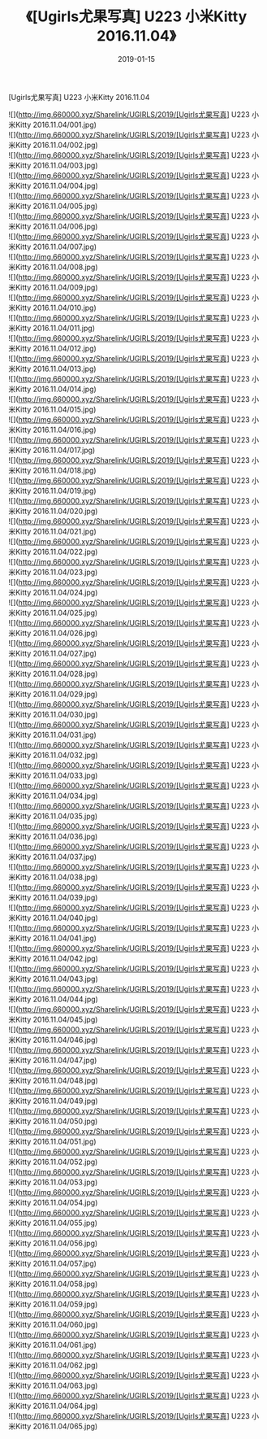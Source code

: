 ﻿---
layout: post
title:  《[Ugirls尤果写真] U223 小米Kitty 2016.11.04》
date:   2019-01-15
img: http://img.660000.xyz/Sharelink/UGIRLS/2019/[Ugirls尤果写真] U223 小米Kitty 2016.11.04/000.jpg
categories: [美女, 清纯, 唯美]
---

[Ugirls尤果写真] U223 小米Kitty 2016.11.04

 ![](http://img.660000.xyz/Sharelink/UGIRLS/2019/[Ugirls尤果写真] U223 小米Kitty 2016.11.04/001.jpg) <br>![](http://img.660000.xyz/Sharelink/UGIRLS/2019/[Ugirls尤果写真] U223 小米Kitty 2016.11.04/002.jpg) <br>![](http://img.660000.xyz/Sharelink/UGIRLS/2019/[Ugirls尤果写真] U223 小米Kitty 2016.11.04/003.jpg) <br>![](http://img.660000.xyz/Sharelink/UGIRLS/2019/[Ugirls尤果写真] U223 小米Kitty 2016.11.04/004.jpg) <br>![](http://img.660000.xyz/Sharelink/UGIRLS/2019/[Ugirls尤果写真] U223 小米Kitty 2016.11.04/005.jpg) <br>![](http://img.660000.xyz/Sharelink/UGIRLS/2019/[Ugirls尤果写真] U223 小米Kitty 2016.11.04/006.jpg) <br>![](http://img.660000.xyz/Sharelink/UGIRLS/2019/[Ugirls尤果写真] U223 小米Kitty 2016.11.04/007.jpg) <br>![](http://img.660000.xyz/Sharelink/UGIRLS/2019/[Ugirls尤果写真] U223 小米Kitty 2016.11.04/008.jpg) <br>![](http://img.660000.xyz/Sharelink/UGIRLS/2019/[Ugirls尤果写真] U223 小米Kitty 2016.11.04/009.jpg) <br>![](http://img.660000.xyz/Sharelink/UGIRLS/2019/[Ugirls尤果写真] U223 小米Kitty 2016.11.04/010.jpg) <br>![](http://img.660000.xyz/Sharelink/UGIRLS/2019/[Ugirls尤果写真] U223 小米Kitty 2016.11.04/011.jpg) <br>![](http://img.660000.xyz/Sharelink/UGIRLS/2019/[Ugirls尤果写真] U223 小米Kitty 2016.11.04/012.jpg) <br>![](http://img.660000.xyz/Sharelink/UGIRLS/2019/[Ugirls尤果写真] U223 小米Kitty 2016.11.04/013.jpg) <br>![](http://img.660000.xyz/Sharelink/UGIRLS/2019/[Ugirls尤果写真] U223 小米Kitty 2016.11.04/014.jpg) <br>![](http://img.660000.xyz/Sharelink/UGIRLS/2019/[Ugirls尤果写真] U223 小米Kitty 2016.11.04/015.jpg) <br>![](http://img.660000.xyz/Sharelink/UGIRLS/2019/[Ugirls尤果写真] U223 小米Kitty 2016.11.04/016.jpg) <br>![](http://img.660000.xyz/Sharelink/UGIRLS/2019/[Ugirls尤果写真] U223 小米Kitty 2016.11.04/017.jpg) <br>![](http://img.660000.xyz/Sharelink/UGIRLS/2019/[Ugirls尤果写真] U223 小米Kitty 2016.11.04/018.jpg) <br>![](http://img.660000.xyz/Sharelink/UGIRLS/2019/[Ugirls尤果写真] U223 小米Kitty 2016.11.04/019.jpg) <br>![](http://img.660000.xyz/Sharelink/UGIRLS/2019/[Ugirls尤果写真] U223 小米Kitty 2016.11.04/020.jpg) <br>![](http://img.660000.xyz/Sharelink/UGIRLS/2019/[Ugirls尤果写真] U223 小米Kitty 2016.11.04/021.jpg) <br>![](http://img.660000.xyz/Sharelink/UGIRLS/2019/[Ugirls尤果写真] U223 小米Kitty 2016.11.04/022.jpg) <br>![](http://img.660000.xyz/Sharelink/UGIRLS/2019/[Ugirls尤果写真] U223 小米Kitty 2016.11.04/023.jpg) <br>![](http://img.660000.xyz/Sharelink/UGIRLS/2019/[Ugirls尤果写真] U223 小米Kitty 2016.11.04/024.jpg) <br>![](http://img.660000.xyz/Sharelink/UGIRLS/2019/[Ugirls尤果写真] U223 小米Kitty 2016.11.04/025.jpg) <br>![](http://img.660000.xyz/Sharelink/UGIRLS/2019/[Ugirls尤果写真] U223 小米Kitty 2016.11.04/026.jpg) <br>![](http://img.660000.xyz/Sharelink/UGIRLS/2019/[Ugirls尤果写真] U223 小米Kitty 2016.11.04/027.jpg) <br>![](http://img.660000.xyz/Sharelink/UGIRLS/2019/[Ugirls尤果写真] U223 小米Kitty 2016.11.04/028.jpg) <br>![](http://img.660000.xyz/Sharelink/UGIRLS/2019/[Ugirls尤果写真] U223 小米Kitty 2016.11.04/029.jpg) <br>![](http://img.660000.xyz/Sharelink/UGIRLS/2019/[Ugirls尤果写真] U223 小米Kitty 2016.11.04/030.jpg) <br>![](http://img.660000.xyz/Sharelink/UGIRLS/2019/[Ugirls尤果写真] U223 小米Kitty 2016.11.04/031.jpg) <br>![](http://img.660000.xyz/Sharelink/UGIRLS/2019/[Ugirls尤果写真] U223 小米Kitty 2016.11.04/032.jpg) <br>![](http://img.660000.xyz/Sharelink/UGIRLS/2019/[Ugirls尤果写真] U223 小米Kitty 2016.11.04/033.jpg) <br>![](http://img.660000.xyz/Sharelink/UGIRLS/2019/[Ugirls尤果写真] U223 小米Kitty 2016.11.04/034.jpg) <br>![](http://img.660000.xyz/Sharelink/UGIRLS/2019/[Ugirls尤果写真] U223 小米Kitty 2016.11.04/035.jpg) <br>![](http://img.660000.xyz/Sharelink/UGIRLS/2019/[Ugirls尤果写真] U223 小米Kitty 2016.11.04/036.jpg) <br>![](http://img.660000.xyz/Sharelink/UGIRLS/2019/[Ugirls尤果写真] U223 小米Kitty 2016.11.04/037.jpg) <br>![](http://img.660000.xyz/Sharelink/UGIRLS/2019/[Ugirls尤果写真] U223 小米Kitty 2016.11.04/038.jpg) <br>![](http://img.660000.xyz/Sharelink/UGIRLS/2019/[Ugirls尤果写真] U223 小米Kitty 2016.11.04/039.jpg) <br>![](http://img.660000.xyz/Sharelink/UGIRLS/2019/[Ugirls尤果写真] U223 小米Kitty 2016.11.04/040.jpg) <br>![](http://img.660000.xyz/Sharelink/UGIRLS/2019/[Ugirls尤果写真] U223 小米Kitty 2016.11.04/041.jpg) <br>![](http://img.660000.xyz/Sharelink/UGIRLS/2019/[Ugirls尤果写真] U223 小米Kitty 2016.11.04/042.jpg) <br>![](http://img.660000.xyz/Sharelink/UGIRLS/2019/[Ugirls尤果写真] U223 小米Kitty 2016.11.04/043.jpg) <br>![](http://img.660000.xyz/Sharelink/UGIRLS/2019/[Ugirls尤果写真] U223 小米Kitty 2016.11.04/044.jpg) <br>![](http://img.660000.xyz/Sharelink/UGIRLS/2019/[Ugirls尤果写真] U223 小米Kitty 2016.11.04/045.jpg) <br>![](http://img.660000.xyz/Sharelink/UGIRLS/2019/[Ugirls尤果写真] U223 小米Kitty 2016.11.04/046.jpg) <br>![](http://img.660000.xyz/Sharelink/UGIRLS/2019/[Ugirls尤果写真] U223 小米Kitty 2016.11.04/047.jpg) <br>![](http://img.660000.xyz/Sharelink/UGIRLS/2019/[Ugirls尤果写真] U223 小米Kitty 2016.11.04/048.jpg) <br>![](http://img.660000.xyz/Sharelink/UGIRLS/2019/[Ugirls尤果写真] U223 小米Kitty 2016.11.04/049.jpg) <br>![](http://img.660000.xyz/Sharelink/UGIRLS/2019/[Ugirls尤果写真] U223 小米Kitty 2016.11.04/050.jpg) <br>![](http://img.660000.xyz/Sharelink/UGIRLS/2019/[Ugirls尤果写真] U223 小米Kitty 2016.11.04/051.jpg) <br>![](http://img.660000.xyz/Sharelink/UGIRLS/2019/[Ugirls尤果写真] U223 小米Kitty 2016.11.04/052.jpg) <br>![](http://img.660000.xyz/Sharelink/UGIRLS/2019/[Ugirls尤果写真] U223 小米Kitty 2016.11.04/053.jpg) <br>![](http://img.660000.xyz/Sharelink/UGIRLS/2019/[Ugirls尤果写真] U223 小米Kitty 2016.11.04/054.jpg) <br>![](http://img.660000.xyz/Sharelink/UGIRLS/2019/[Ugirls尤果写真] U223 小米Kitty 2016.11.04/055.jpg) <br>![](http://img.660000.xyz/Sharelink/UGIRLS/2019/[Ugirls尤果写真] U223 小米Kitty 2016.11.04/056.jpg) <br>![](http://img.660000.xyz/Sharelink/UGIRLS/2019/[Ugirls尤果写真] U223 小米Kitty 2016.11.04/057.jpg) <br>![](http://img.660000.xyz/Sharelink/UGIRLS/2019/[Ugirls尤果写真] U223 小米Kitty 2016.11.04/058.jpg) <br>![](http://img.660000.xyz/Sharelink/UGIRLS/2019/[Ugirls尤果写真] U223 小米Kitty 2016.11.04/059.jpg) <br>![](http://img.660000.xyz/Sharelink/UGIRLS/2019/[Ugirls尤果写真] U223 小米Kitty 2016.11.04/060.jpg) <br>![](http://img.660000.xyz/Sharelink/UGIRLS/2019/[Ugirls尤果写真] U223 小米Kitty 2016.11.04/061.jpg) <br>![](http://img.660000.xyz/Sharelink/UGIRLS/2019/[Ugirls尤果写真] U223 小米Kitty 2016.11.04/062.jpg) <br>![](http://img.660000.xyz/Sharelink/UGIRLS/2019/[Ugirls尤果写真] U223 小米Kitty 2016.11.04/063.jpg) <br>![](http://img.660000.xyz/Sharelink/UGIRLS/2019/[Ugirls尤果写真] U223 小米Kitty 2016.11.04/064.jpg) <br>![](http://img.660000.xyz/Sharelink/UGIRLS/2019/[Ugirls尤果写真] U223 小米Kitty 2016.11.04/065.jpg) <br>